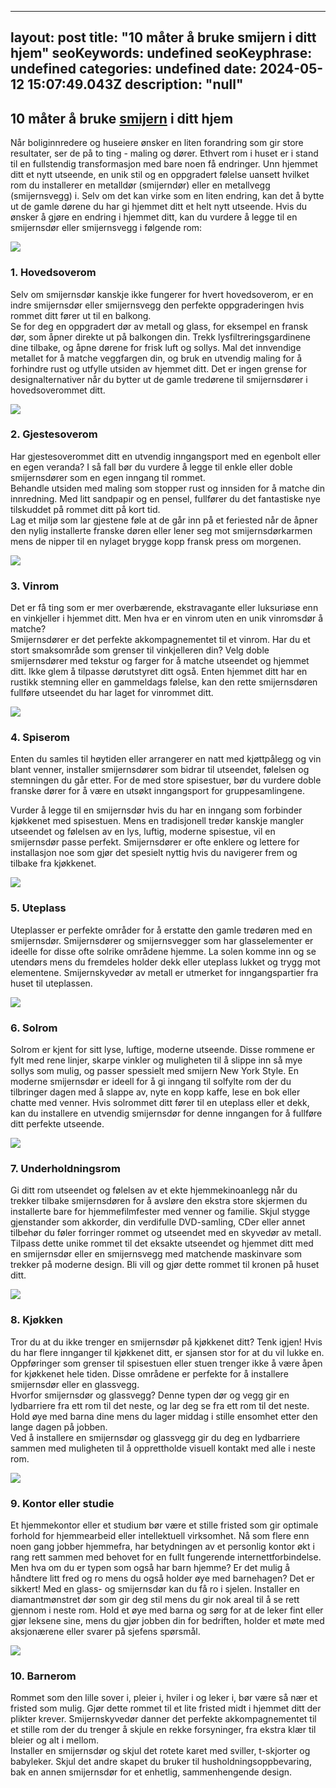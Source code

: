 
---
layout: post
title: "10 måter å bruke smijern i ditt hjem"
seoKeywords: undefined
seoKeyphrase: undefined
categories: undefined
date: 2024-05-12 15:07:49.043Z
description: "null"
---

## 10 måter å bruke [smijern](https://www.s-glass.no/smijernsdor/) i ditt hjem

Når boliginnredere og huseiere ønsker en liten forandring som gir store resultater, ser de på to ting - maling og dører. Ethvert rom i huset er i stand til en fullstendig transformasjon med bare noen få endringer. Unn hjemmet ditt et nytt utseende, en unik stil og en oppgradert følelse uansett hvilket rom du installerer en metalldør (smijerndør) eller en metallvegg (smijernsvegg) i. Selv om det kan virke som en liten endring, kan det å bytte ut de gamle dørene du har gi hjemmet ditt et helt nytt utseende. Hvis du ønsker å gjøre en endring i hjemmet ditt, kan du vurdere å legge til en smijernsdør eller smijernsvegg i følgende rom:



![](https://cdn.sanity.io/images/csbn9wp4/transformed-data/a65e339e4630ddc732c15d65083e31216046d950-999x800.jpg)

### 1. Hovedsoverom

Selv om smijernsdør kanskje ikke fungerer for hvert hovedsoverom, er en indre smijernsdør eller smijernsvegg den perfekte oppgraderingen hvis rommet ditt fører ut til en balkong.  
Se for deg en oppgradert dør av metall og glass, for eksempel en fransk dør, som åpner direkte ut på balkongen din. Trekk lysfiltreringsgardinene dine tilbake, og åpne dørene for frisk luft og sollys. Mal det innvendige metallet for å matche veggfargen din, og bruk en utvendig maling for å forhindre rust og utfylle utsiden av hjemmet ditt. Det er ingen grense for designalternativer når du bytter ut de gamle tredørene til smijernsdører i hovedsoverommet ditt.



![](https://cdn.sanity.io/images/csbn9wp4/transformed-data/713b1f48dc395555a2f80f5d22f0513cd1320ff1-1002x800.jpg)

### 2. Gjestesoverom

Har gjestesoverommet ditt en utvendig inngangsport med en egenbolt eller en egen veranda? I så fall bør du vurdere å legge til enkle eller doble smijernsdører som en egen inngang til rommet.  
Behandle utsiden med maling som stopper rust og innsiden for å matche din innredning. Med litt sandpapir og en pensel, fullfører du det fantastiske nye tilskuddet på rommet ditt på kort tid.  
Lag et miljø som lar gjestene føle at de går inn på et feriested når de åpner den nylig installerte franske døren eller lener seg mot smijernsdørkarmen mens de nipper til en nylaget brygge kopp fransk press om morgenen.



![](https://cdn.sanity.io/images/csbn9wp4/transformed-data/28b8e2484c3d20750efa334ec6cbdc3bd84b9a49-931x707.png)

### 3. Vinrom

Det er få ting som er mer overbærende, ekstravagante eller luksuriøse enn en vinkjeller i hjemmet ditt. Men hva er en vinrom uten en unik vinromsdør å matche?  
Smijernsdører er det perfekte akkompagnementet til et vinrom. Har du et stort smaksområde som grenser til vinkjelleren din? Velg doble smijernsdører med tekstur og farger for å matche utseendet og hjemmet ditt. Ikke glem å tilpasse dørutstyret ditt også. Enten hjemmet ditt har en rustikk stemning eller en gammeldags følelse, kan den rette smijernsdøren fullføre utseendet du har laget for vinrommet ditt.



![](https://cdn.sanity.io/images/csbn9wp4/transformed-data/229e2c662b823e4ba57b29db7d27ab376a30316d-999x800.jpg)

### 4. Spiserom

Enten du samles til høytiden eller arrangerer en natt med kjøttpålegg og vin blant venner, installer smijernsdører som bidrar til utseendet, følelsen og stemningen du går etter. For de med store spisestuer, bør du vurdere doble franske dører for å være en utsøkt inngangsport for gruppesamlingene.

Vurder å legge til en smijernsdør hvis du har en inngang som forbinder kjøkkenet med spisestuen. Mens en tradisjonell tredør kanskje mangler utseendet og følelsen av en lys, luftig, moderne spisestue, vil en smijernsdør passe perfekt. Smijernsdører er ofte enklere og lettere for installasjon noe som gjør det spesielt nyttig hvis du navigerer frem og tilbake fra kjøkkenet.



![](https://cdn.sanity.io/images/csbn9wp4/transformed-data/4443befac46f94a432476ca5e106b2adb0da4c8f-914x609.png)

### 5. Uteplass

Uteplasser er perfekte områder for å erstatte den gamle tredøren med en smijernsdør. Smijernsdører og smijernsvegger som har glasselementer er ideelle for disse ofte solrike områdene hjemme. La solen komme inn og se utendørs mens du fremdeles holder dekk eller uteplass lukket og trygg mot elementene. Smijernskyvedør av metall er utmerket for inngangspartier fra huset til uteplassen.



![](https://cdn.sanity.io/images/csbn9wp4/transformed-data/dba9a9aa56e613afe707d5cb66888b67580443b1-1000x800.jpg)

### 6. Solrom

Solrom er kjent for sitt lyse, luftige, moderne utseende. Disse rommene er fylt med rene linjer, skarpe vinkler og muligheten til å slippe inn så mye sollys som mulig, og passer spessielt med smijern New York Style. En moderne smijernsdør er ideell for å gi inngang til solfylte rom der du tilbringer dagen med å slappe av, nyte en kopp kaffe, lese en bok eller chatte med venner. Hvis solrommet ditt fører til en uteplass eller et dekk, kan du installere en utvendig smijernsdør for denne inngangen for å fullføre ditt perfekte utseende.



![](https://cdn.sanity.io/images/csbn9wp4/transformed-data/fc671d15e65ddf07143957755bccaaa1d2480125-1003x800.jpg)

### 7. Underholdningsrom

Gi ditt rom utseendet og følelsen av et ekte hjemmekinoanlegg når du trekker tilbake smijernsdøren for å avsløre den ekstra store skjermen du installerte bare for hjemmefilmfester med venner og familie. Skjul stygge gjenstander som akkorder, din verdifulle DVD-samling, CDer eller annet tilbehør du føler forringer rommet og utseendet med en skyvedør av metall. Tilpass dette unike rommet til det eksakte utseendet og hjemmet ditt med en smijernsdør eller en smijernsvegg med matchende maskinvare som trekker på moderne design. Bli vill og gjør dette rommet til kronen på huset ditt.



![](https://cdn.sanity.io/images/csbn9wp4/transformed-data/229e2c662b823e4ba57b29db7d27ab376a30316d-999x800.jpg)

### 8. Kjøkken

Tror du at du ikke trenger en smijernsdør på kjøkkenet ditt? Tenk igjen! Hvis du har flere innganger til kjøkkenet ditt, er sjansen stor for at du vil lukke en. Oppføringer som grenser til spisestuen eller stuen trenger ikke å være åpen for kjøkkenet hele tiden. Disse områdene er perfekte for å installere smijernsdør eller en glassvegg.  
Hvorfor smijernsdør og glassvegg? Denne typen dør og vegg gir en lydbarriere fra ett rom til det neste, og lar deg se fra ett rom til det neste. Hold øye med barna dine mens du lager middag i stille ensomhet etter den lange dagen på jobben.  
Ved å installere en smijernsdør og glassvegg gir du deg en lydbarriere sammen med muligheten til å opprettholde visuell kontakt med alle i neste rom.



![](https://cdn.sanity.io/images/csbn9wp4/transformed-data/90b9a8786542668b0740281349682a2077d2488c-992x662.png)

### 9. Kontor eller studie

Et hjemmekontor eller et studium bør være et stille fristed som gir optimale forhold for hjemmearbeid eller intellektuell virksomhet. Nå som flere enn noen gang jobber hjemmefra, har betydningen av et personlig kontor økt i rang rett sammen med behovet for en fullt fungerende internettforbindelse. Men hva om du er typen som også har barn hjemme? Er det mulig å håndtere litt fred og ro mens du også holder øye med barnehagen? Det er sikkert! Med en glass- og smijernsdør kan du få ro i sjelen. Installer en diamantmønstret dør som gir deg stil mens du gir nok areal til å se rett gjennom i neste rom. Hold et øye med barna og sørg for at de leker fint eller gjør leksene sine, mens du gjør jobben din for bedriften, holder et møte med aksjonærene eller svarer på sjefens spørsmål.



![](https://cdn.sanity.io/images/csbn9wp4/transformed-data/74bdacd38bc58b18c3f9a1115adf8c1bf7da13ee-1198x800.png)

### 10. Barnerom

Rommet som den lille sover i, pleier i, hviler i og leker i, bør være så nær et fristed som mulig. Gjør dette rommet til et lite fristed midt i hjemmet ditt der plikter krever. Smijernskyvedør danner det perfekte akkompagnementet til et stille rom der du trenger å skjule en rekke forsyninger, fra ekstra klær til bleier og alt i mellom.  
Installer en smijernsdør og skjul det rotete karet med sviller, t-skjorter og babyleker. Skjul det andre skapet du bruker til husholdningsoppbevaring, bak en annen smijernsdør for et enhetlig, sammenhengende design.
